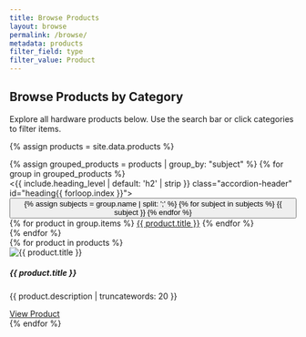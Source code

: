 ```yaml
---
title: Browse Products
layout: browse
permalink: /browse/
metadata: products
filter_field: type
filter_value: Product
---
```

## Browse Products by Category

Explore all hardware products below. Use the search bar or click categories to filter items.

{% assign products = site.data.products %}

<div class="container">
  <div class="row">
    <div class="col-md-3">
      <div class="accordion mb-3" id="accordionBrowse">
        {% assign grouped_products = products | group_by: "subject" %}
        {% for group in grouped_products %}
          <div class="accordion-item">
            <{{ include.heading_level | default: 'h2' | strip }} class="accordion-header" id="heading{{ forloop.index }}">
              <button class="accordion-button{% unless include.open %} collapsed{% endunless %}" type="button" data-bs-toggle="collapse" data-bs-target="#collapse{{ forloop.index }}" aria-expanded="{% if include.open == true %}true{% else %}false{% endif %}" aria-controls="collapse{{ forloop.index }}">
                <a href="#" style="text-decoration: none; color: inherit;">
                  {% assign subjects = group.name | split: ';' %}
                  {% for subject in subjects %}
                    <span class="badge bg-primary m-1">{{ subject }}</span>
                  {% endfor %}
                </a>
              </button>
            </{{ include.heading_level | default: 'h2' | strip }}>
            <div id="collapse{{ forloop.index }}" class="accordion-collapse collapse{% if include.open == true %} show{% endif %}" aria-labelledby="heading{{ forloop.index }}" data-bs-parent="#accordionBrowse">
              <div class="accordion-body">
                {% for product in group.items %}
                  <a href="/demo-collection-builder/item.html?id={{ product.identifier }}" class="btn btn-outline-dark btn-sm m-1">{{ product.title }}</a>
                {% endfor %}
              </div>
            </div>
          </div>
        {% endfor %}
      </div>
    </div>
    <div class="col-md-9">
      <div class="row">
        {% for product in products %}
          <div class="col-md-4">
            <div class="card mb-3">
              <img src="{{ product.image_url }}" class="card-img-top" alt="{{ product.title }}">
              <div class="card-body">
                <h5 class="card-title">{{ product.title }}</h5>
                <p class="card-text">{{ product.description | truncatewords: 20 }}</p>
                <a href="/demo-collection-builder/item.html?id={{ product.identifier }}" class="btn btn-primary">View Product</a>
              </div>
            </div>
          </div>
        {% endfor %}
      </div>
    </div>
  </div>
</div>
